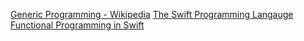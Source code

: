 [Generic Programming - Wikipedia](http://en.wikipedia.org/wiki/Generic_programming)
[The Swift Programming Langauge](https://itunes.apple.com/us/book/swift-programming-language/id881256329?mt=11)
[Functional Programming in Swift](http://www.objc.io/books/)

